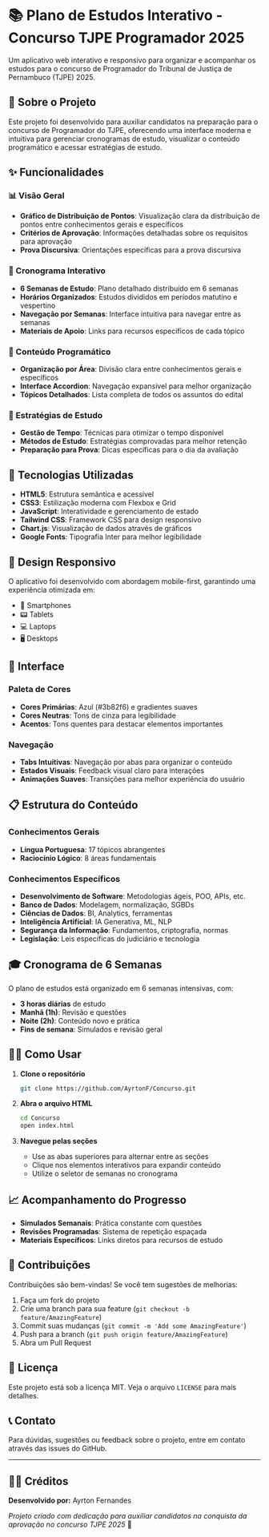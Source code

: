 # 📚 Plano de Estudos Interativo - Concurso TJPE Programador 2025

Um aplicativo web interativo e responsivo para organizar e acompanhar os estudos para o concurso de Programador do Tribunal de Justiça de Pernambuco (TJPE) 2025.

## 🎯 Sobre o Projeto

Este projeto foi desenvolvido para auxiliar candidatos na preparação para o concurso de Programador do TJPE, oferecendo uma interface moderna e intuitiva para gerenciar cronogramas de estudo, visualizar o conteúdo programático e acessar estratégias de estudo.

## ✨ Funcionalidades

### 📊 Visão Geral

- **Gráfico de Distribuição de Pontos**: Visualização clara da distribuição de pontos entre conhecimentos gerais e específicos
- **Critérios de Aprovação**: Informações detalhadas sobre os requisitos para aprovação
- **Prova Discursiva**: Orientações específicas para a prova discursiva

### 📅 Cronograma Interativo

- **6 Semanas de Estudo**: Plano detalhado distribuído em 6 semanas
- **Horários Organizados**: Estudos divididos em períodos matutino e vespertino
- **Navegação por Semanas**: Interface intuitiva para navegar entre as semanas
- **Materiais de Apoio**: Links para recursos específicos de cada tópico

### 📖 Conteúdo Programático

- **Organização por Área**: Divisão clara entre conhecimentos gerais e específicos
- **Interface Accordion**: Navegação expansível para melhor organização
- **Tópicos Detalhados**: Lista completa de todos os assuntos do edital

### 🎯 Estratégias de Estudo

- **Gestão de Tempo**: Técnicas para otimizar o tempo disponível
- **Métodos de Estudo**: Estratégias comprovadas para melhor retenção
- **Preparação para Prova**: Dicas específicas para o dia da avaliação

## 🚀 Tecnologias Utilizadas

- **HTML5**: Estrutura semântica e acessível
- **CSS3**: Estilização moderna com Flexbox e Grid
- **JavaScript**: Interatividade e gerenciamento de estado
- **Tailwind CSS**: Framework CSS para design responsivo
- **Chart.js**: Visualização de dados através de gráficos
- **Google Fonts**: Tipografia Inter para melhor legibilidade

## 📱 Design Responsivo

O aplicativo foi desenvolvido com abordagem mobile-first, garantindo uma experiência otimizada em:

- 📱 Smartphones
- 📟 Tablets
- 💻 Laptops
- 🖥️ Desktops

## 🎨 Interface

### Paleta de Cores

- **Cores Primárias**: Azul (#3b82f6) e gradientes suaves
- **Cores Neutras**: Tons de cinza para legibilidade
- **Acentos**: Tons quentes para destacar elementos importantes

### Navegação

- **Tabs Intuitivas**: Navegação por abas para organizar o conteúdo
- **Estados Visuais**: Feedback visual claro para interações
- **Animações Suaves**: Transições para melhor experiência do usuário

## 📋 Estrutura do Conteúdo

### Conhecimentos Gerais

- **Língua Portuguesa**: 17 tópicos abrangentes
- **Raciocínio Lógico**: 8 áreas fundamentais

### Conhecimentos Específicos

- **Desenvolvimento de Software**: Metodologias ágeis, POO, APIs, etc.
- **Banco de Dados**: Modelagem, normalização, SGBDs
- **Ciências de Dados**: BI, Analytics, ferramentas
- **Inteligência Artificial**: IA Generativa, ML, NLP
- **Segurança da Informação**: Fundamentos, criptografia, normas
- **Legislação**: Leis específicas do judiciário e tecnologia

## 🎓 Cronograma de 6 Semanas

O plano de estudos está organizado em 6 semanas intensivas, com:

- **3 horas diárias** de estudo
- **Manhã (1h)**: Revisão e questões
- **Noite (2h)**: Conteúdo novo e prática
- **Fins de semana**: Simulados e revisão geral

## 🏃‍♂️ Como Usar

1. **Clone o repositório**

   ```bash
   git clone https://github.com/AyrtonF/Concurso.git
   ```

2. **Abra o arquivo HTML**

   ```bash
   cd Concurso
   open index.html
   ```

3. **Navegue pelas seções**
   - Use as abas superiores para alternar entre as seções
   - Clique nos elementos interativos para expandir conteúdo
   - Utilize o seletor de semanas no cronograma

## 📈 Acompanhamento do Progresso

- **Simulados Semanais**: Prática constante com questões
- **Revisões Programadas**: Sistema de repetição espaçada
- **Materiais Específicos**: Links diretos para recursos de estudo

## 🤝 Contribuições

Contribuições são bem-vindas! Se você tem sugestões de melhorias:

1. Faça um fork do projeto
2. Crie uma branch para sua feature (`git checkout -b feature/AmazingFeature`)
3. Commit suas mudanças (`git commit -m 'Add some AmazingFeature'`)
4. Push para a branch (`git push origin feature/AmazingFeature`)
5. Abra um Pull Request

## 📝 Licença

Este projeto está sob a licença MIT. Veja o arquivo `LICENSE` para mais detalhes.

## 📞 Contato

Para dúvidas, sugestões ou feedback sobre o projeto, entre em contato através das issues do GitHub.

---

## 👨‍💻 Créditos

**Desenvolvido por:** Ayrton Fernandes

_Projeto criado com dedicação para auxiliar candidatos na conquista da aprovação no concurso TJPE 2025_ 🎯
